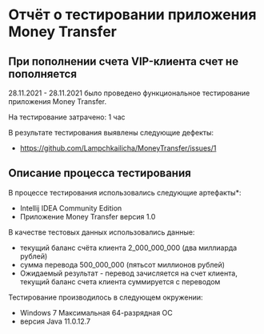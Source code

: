 # Отчёт о тестировании приложения Money Transfer

## При пополнении счета VIP-клиента счет не пополняется

28.11.2021 - 28.11.2021 было проведено функциональное тестирование приложения Money Transfer.

На тестирование затрачено: 1 час

В результате тестирования выявлены следующие дефекты:
* https://github.com/Lampchkailicha/MoneyTransfer/issues/1

## Описание процесса тестирования

В процессе тестирования использовались следующие артефакты*:
* Intellij IDEA Community Edition
* Приложение Money Transfer версия 1.0



В качестве тестовых данных использовались данные:
* текущий баланс счёта клиента 2_000_000_000 (два миллиарда рублей)
* сумма перевода 500_000_000 (пятьсот миллионов рублей)
* Ожидаемый результат - перевод зачисляется на счет клиента, текущий баланс счета клиента суммируется с переводом

Тестирование производилось в следующем окружении:
* Windows 7 Максимальная 64-разрядная ОС
* версия Java 11.0.12.7